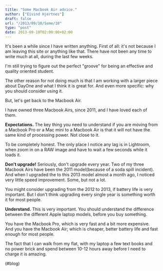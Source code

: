 ```yaml
---
title: "Some Macbook Air advice."
author: ["Eivind Hjertnes"]
draft: false
url: "/2013/09/10/Some/10"
type: "post"
date: 2013-09-10T02:00:00+02:00
---
```


It's been a while since I have written anything. First of all: it's not
because I am leaving this site or anything like that. There have not
been any time to write much at all, during the last few weeks.

I'm still trying to figure out the perfect "groove" for being an
effective and quality oriented student.

The other reason for not doing much is that I am working with a larger
piece about DayOne and what I think it is great for. And even more
specific: why you should consider using it.

But, let's get back to the Macbook Air.

I have owned three Macbook Airs, since 2011, and I have loved each of
them.

**Expectations.** The key thing you need to understand if you are moving
from a Macbook Pro or a Mac mini to a Macbook Air is that it will not
have the same kind of processing power. Not close to it.

To be completely honest. The only place I notice any lag is in
Lightroom, when zoom in on a RAW image and have to wait a few seconds
while it loads it.

**Don't upgrade!** Seriously, don't upgrade every year. Two of my three
Macbook Airs have been the 2011 model(because of a soda spill incident).
And when I upgraded the to this 2013 model almost a month ago, I noticed
very little speed improvement. Some, but not a lot.

You might consider upgrading from the 2012 to 2013, if battery life is
very important. But I don't think upgrading every single year is
something worth it for most people.

**Understand.** This is very important. You should understand the
difference between the different Apple laptop models, before you buy
something.

You have the Macbook Pro, which is very fast and a bit more expensive.
And you have the Macbook Air; which is cheaper, better battery life and
fast enough for most people.

The fact that I can walk from my flat, with my laptop a few text books
and no power brick and spend between 10-12 hours away before I need to
charge it is amazing.

(#blog)
